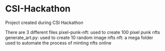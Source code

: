 # CSI-Hackathon
Project created during CSI Hackathon

There are 3 different files
pixel-punk-nft: used to create 100 pixel punk nfts
generate_art.py: used to create 10 random image nfts
nft: a mega folder used to automate the process of minting nfts online
